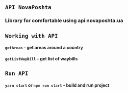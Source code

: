 ## `API NovaPoshta`
### Library for comfortable using api novaposhta.ua
## `Working with API`
#### `getAreas` - get areas around a country
#### `getListWayBill` - get list of waybills 

## `Run API`
#### `yarn start` or `npm run start` - build and run project
